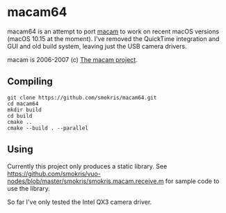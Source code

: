 # macam64
macam64 is an attempt to port [macam](http://webcam-osx.sourceforge.net/) to work on recent macOS versions (macOS 10.15 at the moment).  I've removed the QuickTime integration and GUI and old build system, leaving just the USB camera drivers.

macam is 2006-2007 (c) [The macam project](http://webcam-osx.sourceforge.net/).

## Compiling
    git clone https://github.com/smokris/macam64.git
    cd macam64
    mkdir build
    cd build
    cmake ..
    cmake --build . --parallel

## Using
Currently this project only produces a static library.  See https://github.com/smokris/vuo-nodes/blob/master/smokris/smokris.macam.receive.m for sample code to use the library.

So far I've only tested the Intel QX3 camera driver.
